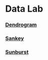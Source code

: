 # Data Lab


### [Dendrogram](dendro.html)

### [Sankey](Sankey.html)

### [Sunburst](Contract_Burst_v4_1708271556.html)
